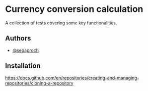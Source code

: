
# Currency conversion calculation

A collection of tests covering some key functionalities.

## Authors

- [@sebaproch](https://www.github.com/sebaproch/CurrencyExchange)


## Installation

https://docs.github.com/en/repositories/creating-and-managing-repositories/cloning-a-repository
    